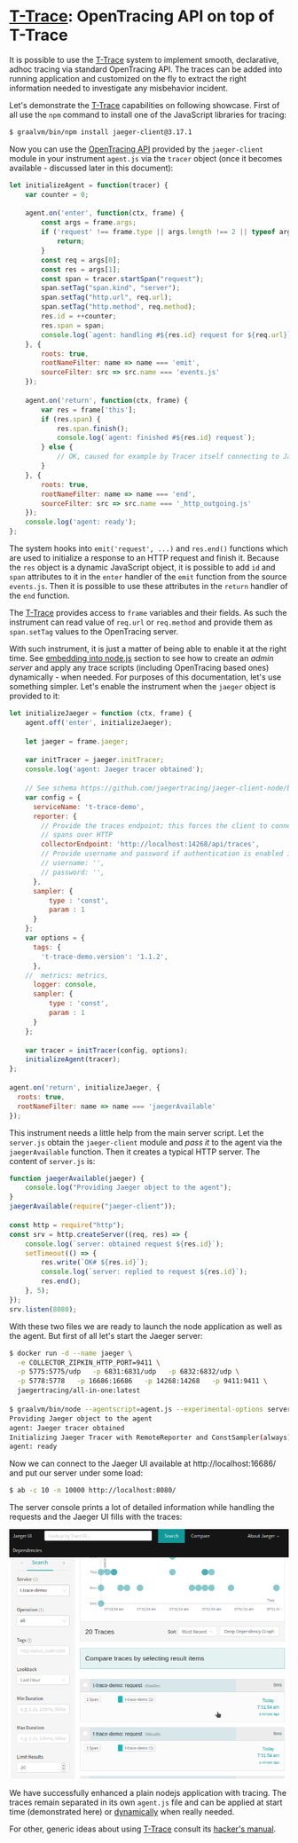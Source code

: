 # [T-Trace](T-Trace.md): OpenTracing API on top of **T-Trace**

It is possible to use the [T-Trace](T-Trace.md) system to implement smooth, declarative,
adhoc tracing via standard OpenTracing API. The traces can be added into running
application and customized on the fly to extract the right information needed
to investigate any misbehavior incident.

Let's demonstrate the [T-Trace](T-Trace.md) capabilities on following showcase.
First of all use the `npm` command to install one of the JavaScript libraries for tracing:

```bash
$ graalvm/bin/npm install jaeger-client@3.17.1
```

Now you can use the [OpenTracing API](https://github.com/opentracing/opentracing-javascript)
provided by the `jaeger-client` module in your instrument `agent.js` via the `tracer` object
(once it becomes available - discussed later in this document):

```js
let initializeAgent = function(tracer) {
    var counter = 0;

    agent.on('enter', function(ctx, frame) {
        const args = frame.args;
        if ('request' !== frame.type || args.length !== 2 || typeof args[0] !== 'object' || typeof args[1] !== 'object') {
            return;
        }
        const req = args[0];
        const res = args[1];
        const span = tracer.startSpan("request");
        span.setTag("span.kind", "server");
        span.setTag("http.url", req.url);
        span.setTag("http.method", req.method);
        res.id = ++counter;
        res.span = span;
        console.log(`agent: handling #${res.id} request for ${req.url}`);
    }, {
        roots: true,
        rootNameFilter: name => name === 'emit',
        sourceFilter: src => src.name === 'events.js'
    });

    agent.on('return', function(ctx, frame) {
        var res = frame['this'];
        if (res.span) {
            res.span.finish();
            console.log(`agent: finished #${res.id} request`);
        } else {
            // OK, caused for example by Tracer itself connecting to Jaeger server
        }
    }, {
        roots: true,
        rootNameFilter: name => name === 'end',
        sourceFilter: src => src.name === '_http_outgoing.js'
    });
    console.log('agent: ready');
};
```

The system hooks into `emit('request', ...)` and `res.end()` functions
which are used to initialize a response to an HTTP request and finish it.
Because the `res` object is a dynamic JavaScript object, it is possible to
add `id` and `span` attributes to it in the `enter` handler of the `emit` function
from the source `events.js`. Then it is possible to use these attributes
in the `return` handler of the `end` function.

The [T-Trace](T-Trace.md) provides access to `frame` variables and their fields.
As such the instrument can read value of `req.url` or `req.method` and provide
them as `span.setTag` values to the OpenTracing server.

With such instrument, it is just a matter of being able to enable it
at the right time. See [embedding into node.js](T-Trace-Embedding.md)
section to see how to create an *admin server* and apply any trace scripts
(including OpenTracing based ones) dynamically - when needed.
For purposes of this documentation, let's use something simpler. Let's enable
the instrument when the `jaeger` object is provided to it:

```js
let initializeJaeger = function (ctx, frame) {
    agent.off('enter', initializeJaeger);

    let jaeger = frame.jaeger;

    var initTracer = jaeger.initTracer;
    console.log('agent: Jaeger tracer obtained');

    // See schema https://github.com/jaegertracing/jaeger-client-node/blob/master/src/configuration.js#L37
    var config = {
      serviceName: 't-trace-demo',
      reporter: {
        // Provide the traces endpoint; this forces the client to connect directly to the Collector and send
        // spans over HTTP
        collectorEndpoint: 'http://localhost:14268/api/traces',
        // Provide username and password if authentication is enabled in the Collector
        // username: '',
        // password: '',
      },
      sampler: {
          type : 'const',
          param : 1
      }
    };
    var options = {
      tags: {
        't-trace-demo.version': '1.1.2',
      },
    //  metrics: metrics,
      logger: console,
      sampler: {
          type : 'const',
          param : 1
      }
    };

    var tracer = initTracer(config, options);
    initializeAgent(tracer);
};

agent.on('return', initializeJaeger, {
  roots: true,
  rootNameFilter: name => name === 'jaegerAvailable'
});
```

This instrument needs a little help from the main server script. Let the `server.js` obtain
the `jaeger-client` module and *pass it* to the agent via the `jaegerAvailable`
function. Then it creates a typical HTTP server. The content of `server.js` is:

```js
function jaegerAvailable(jaeger) {
    console.log("Providing Jaeger object to the agent");
}
jaegerAvailable(require("jaeger-client"));

const http = require("http");
const srv = http.createServer((req, res) => {
    console.log(`server: obtained request ${res.id}`);
    setTimeout(() => {
        res.write(`OK# ${res.id}`);
        console.log(`server: replied to request ${res.id}`);
        res.end();
    }, 5);
});
srv.listen(8080);
```

With these two files we are ready to launch the node application as well as
the agent. But first of all let's start the Jaeger server:

```bash
$ docker run -d --name jaeger \
  -e COLLECTOR_ZIPKIN_HTTP_PORT=9411 \
  -p 5775:5775/udp   -p 6831:6831/udp   -p 6832:6832/udp \
  -p 5778:5778   -p 16686:16686   -p 14268:14268   -p 9411:9411 \
  jaegertracing/all-in-one:latest

$ graalvm/bin/node --agentscript=agent.js --experimental-options server.js
Providing Jaeger object to the agent
agent: Jaeger tracer obtained
Initializing Jaeger Tracer with RemoteReporter and ConstSampler(always)
agent: ready
```

Now we can connect to the Jaeger UI available at http://localhost:16686/ and
put our server under some load:

```bash
$ ab -c 10 -n 10000 http://localhost:8080/
```

The server console prints a lot of detailed information while handling the requests
and the Jaeger UI fills with the traces:


![Jaeger UI](T-Trace-Jaeger.png)

We have successfully enhanced a plain nodejs application with tracing. The
traces remain separated in its own `agent.js` file and can be applied
at start time (demonstrated here) or [dynamically](T-Trace-Embedding.md) when
really needed.

For other, generic ideas about using [T-Trace](T-Trace.md)
consult its [hacker's manual](T-Trace-Manual.md).
